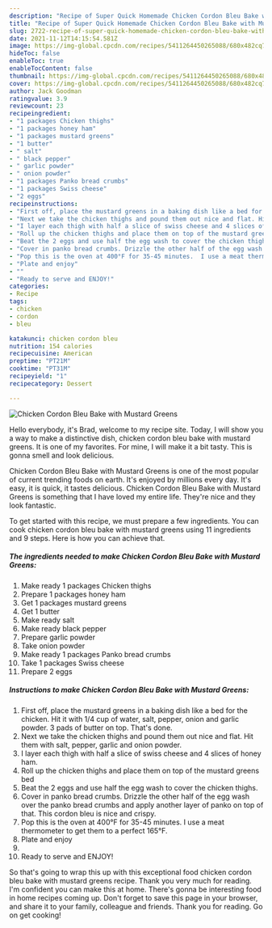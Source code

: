 ```yaml
---
description: "Recipe of Super Quick Homemade Chicken Cordon Bleu Bake with Mustard Greens"
title: "Recipe of Super Quick Homemade Chicken Cordon Bleu Bake with Mustard Greens"
slug: 2722-recipe-of-super-quick-homemade-chicken-cordon-bleu-bake-with-mustard-greens
date: 2021-11-12T14:15:54.581Z
image: https://img-global.cpcdn.com/recipes/5411264450265088/680x482cq70/chicken-cordon-bleu-bake-with-mustard-greens-recipe-main-photo.jpg
hideToc: false
enableToc: true
enableTocContent: false
thumbnail: https://img-global.cpcdn.com/recipes/5411264450265088/680x482cq70/chicken-cordon-bleu-bake-with-mustard-greens-recipe-main-photo.jpg
cover: https://img-global.cpcdn.com/recipes/5411264450265088/680x482cq70/chicken-cordon-bleu-bake-with-mustard-greens-recipe-main-photo.jpg
author: Jack Goodman
ratingvalue: 3.9
reviewcount: 23
recipeingredient:
- "1 packages Chicken thighs"
- "1 packages honey ham"
- "1 packages mustard greens"
- "1 butter"
- " salt"
- " black pepper"
- " garlic powder"
- " onion powder"
- "1 packages Panko bread crumbs"
- "1 packages Swiss cheese"
- "2 eggs"
recipeinstructions:
- "First off, place the mustard greens in a baking dish like a bed for the chicken. Hit it with 1/4 cup of water, salt, pepper,  onion and garlic powder. 3 pads of butter on top. That&#39;s done."
- "Next we take the chicken thighs and pound them out nice and flat. Hit them with salt, pepper, garlic and onion powder."
- "I layer each thigh with half a slice of swiss cheese and 4 slices of honey ham."
- "Roll up the chicken thighs and place them on top of the mustard greens bed"
- "Beat the 2 eggs and use half the egg wash to cover the chicken thighs."
- "Cover in panko bread crumbs. Drizzle the other half of the egg wash over the panko bread crumbs and apply another layer of panko on top of that. This cordon bleu is nice and crispy."
- "Pop this is the oven at 400°F for 35-45 minutes.  I use a meat thermometer to get them to a perfect 165°F."
- "Plate and enjoy"
- ""
- "Ready to serve and ENJOY!"
categories:
- Recipe
tags:
- chicken
- cordon
- bleu

katakunci: chicken cordon bleu 
nutrition: 154 calories
recipecuisine: American
preptime: "PT21M"
cooktime: "PT31M"
recipeyield: "1"
recipecategory: Dessert

---
```



![Chicken Cordon Bleu Bake with Mustard Greens](https://img-global.cpcdn.com/recipes/5411264450265088/680x482cq70/chicken-cordon-bleu-bake-with-mustard-greens-recipe-main-photo.jpg)

Hello everybody, it's Brad, welcome to my recipe site. Today, I will show you a way to make a distinctive dish, chicken cordon bleu bake with mustard greens. It is one of my favorites. For mine, I will make it a bit tasty. This is gonna smell and look delicious.



Chicken Cordon Bleu Bake with Mustard Greens is one of the most popular of current trending foods on earth. It's enjoyed by millions every day. It's easy, it is quick, it tastes delicious. Chicken Cordon Bleu Bake with Mustard Greens is something that I have loved my entire life. They're nice and they look fantastic.


To get started with this recipe, we must prepare a few ingredients. You can cook chicken cordon bleu bake with mustard greens using 11 ingredients and 9 steps. Here is how you can achieve that.

<!--inarticleads1-->

##### The ingredients needed to make Chicken Cordon Bleu Bake with Mustard Greens:

1. Make ready 1 packages Chicken thighs
1. Prepare 1 packages honey ham
1. Get 1 packages mustard greens
1. Get 1 butter
1. Make ready  salt
1. Make ready  black pepper
1. Prepare  garlic powder
1. Take  onion powder
1. Make ready 1 packages Panko bread crumbs
1. Take 1 packages Swiss cheese
1. Prepare 2 eggs




<!--inarticleads2-->

##### Instructions to make Chicken Cordon Bleu Bake with Mustard Greens:

1. First off, place the mustard greens in a baking dish like a bed for the chicken. Hit it with 1/4 cup of water, salt, pepper,  onion and garlic powder. 3 pads of butter on top. That&#39;s done.
1. Next we take the chicken thighs and pound them out nice and flat. Hit them with salt, pepper, garlic and onion powder.
1. I layer each thigh with half a slice of swiss cheese and 4 slices of honey ham.
1. Roll up the chicken thighs and place them on top of the mustard greens bed
1. Beat the 2 eggs and use half the egg wash to cover the chicken thighs.
1. Cover in panko bread crumbs. Drizzle the other half of the egg wash over the panko bread crumbs and apply another layer of panko on top of that. This cordon bleu is nice and crispy.
1. Pop this is the oven at 400°F for 35-45 minutes.  I use a meat thermometer to get them to a perfect 165°F.
1. Plate and enjoy
1. 
1. Ready to serve and ENJOY!



So that's going to wrap this up with this exceptional food chicken cordon bleu bake with mustard greens recipe. Thank you very much for reading. I'm confident you can make this at home. There's gonna be interesting food in home recipes coming up. Don't forget to save this page in your browser, and share it to your family, colleague and friends. Thank you for reading. Go on get cooking!
